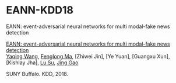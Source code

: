 # EANN-KDD18
EANN: event-adversarial neural networks for multi modal-fake news detection



[EANN: event-adversarial neural networks for multi modal-fake news detection](http://delivery.acm.org/10.1145/3220000/3219903/p849-wang.pdf?ip=38.95.251.132&id=3219903&acc=OPENTOC&key=7777116298C9657D%2ED5883A64E01CCB16%2E4D4702B0C3E38B35%2E054E54E275136550&__acm__=1543250794_accc475fc3d52277771837d75ef3e2e4)  
 [Yaqing Wang](http://www.acsu.buffalo.edu/~yaqingwa/),
 [Fenglong Ma](http://www.acsu.buffalo.edu/~fenglong/), 
 [Zhiwei Jin], [Ye Yuan], 
 [Guangxu Xun],
 [Kishlay Jha],
  [Lu Su](https://cse.buffalo.edu/~lusu/),
 [Jing Gao](https://cse.buffalo.edu/~jing/)
 
 SUNY Buffalo. KDD, 2018.
